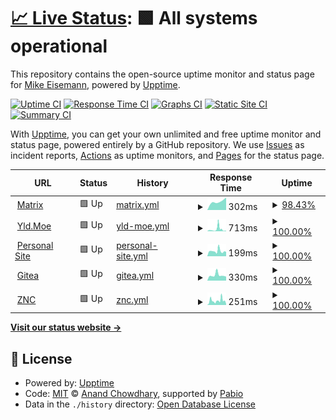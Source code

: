 # [📈 Live Status](https://demo.upptime.js.org): <!--live status--> **🟩 All systems operational**

This repository contains the open-source uptime monitor and status page for [Mike Eisemann](https://michaeleisemann.com/), powered by [Upptime](https://github.com/upptime/upptime).

[![Uptime CI](https://github.com/androidkitkat/upptime/workflows/Uptime%20CI/badge.svg)](https://github.com/androidkitkat/upptime/actions?query=workflow%3A%22Uptime+CI%22)
[![Response Time CI](https://github.com/androidkitkat/upptime/workflows/Response%20Time%20CI/badge.svg)](https://github.com/androidkitkat/upptime/actions?query=workflow%3A%22Response+Time+CI%22)
[![Graphs CI](https://github.com/androidkitkat/upptime/workflows/Graphs%20CI/badge.svg)](https://github.com/androidkitkat/upptime/actions?query=workflow%3A%22Graphs+CI%22)
[![Static Site CI](https://github.com/androidkitkat/upptime/workflows/Static%20Site%20CI/badge.svg)](https://github.com/androidkitkat/upptime/actions?query=workflow%3A%22Static+Site+CI%22)
[![Summary CI](https://github.com/androidkitkat/upptime/workflows/Summary%20CI/badge.svg)](https://github.com/androidkitkat/upptime/actions?query=workflow%3A%22Summary+CI%22)

With [Upptime](https://upptime.js.org), you can get your own unlimited and free uptime monitor and status page, powered entirely by a GitHub repository. We use [Issues](https://github.com/androidkitkat/upptime/issues) as incident reports, [Actions](https://github.com/androidkitkat/upptime/actions) as uptime monitors, and [Pages](https://demo.upptime.js.org) for the status page.

<!--start: status pages-->
<!-- This summary is generated by Upptime (https://github.com/upptime/upptime) -->
<!-- Do not edit this manually, your changes will be overwritten -->
<!-- prettier-ignore -->
| URL | Status | History | Response Time | Uptime |
| --- | ------ | ------- | ------------- | ------ |
| <img alt="" src="https://icons.duckduckgo.com/ip3/matrix.eisemann.us.ico" height="13"> [Matrix](https://matrix.eisemann.us) | 🟩 Up | [matrix.yml](https://github.com/AndroidKitKat/upptime/commits/HEAD/history/matrix.yml) | <details><summary><img alt="Response time graph" src="./graphs/matrix/response-time-week.png" height="20"> 302ms</summary><br><a href="https://status.michaeleisemann.com/history/matrix"><img alt="Response time 302" src="https://img.shields.io/endpoint?url=https%3A%2F%2Fraw.githubusercontent.com%2FAndroidKitKat%2Fupptime%2FHEAD%2Fapi%2Fmatrix%2Fresponse-time.json"></a><br><a href="https://status.michaeleisemann.com/history/matrix"><img alt="24-hour response time 235" src="https://img.shields.io/endpoint?url=https%3A%2F%2Fraw.githubusercontent.com%2FAndroidKitKat%2Fupptime%2FHEAD%2Fapi%2Fmatrix%2Fresponse-time-day.json"></a><br><a href="https://status.michaeleisemann.com/history/matrix"><img alt="7-day response time 302" src="https://img.shields.io/endpoint?url=https%3A%2F%2Fraw.githubusercontent.com%2FAndroidKitKat%2Fupptime%2FHEAD%2Fapi%2Fmatrix%2Fresponse-time-week.json"></a><br><a href="https://status.michaeleisemann.com/history/matrix"><img alt="30-day response time 302" src="https://img.shields.io/endpoint?url=https%3A%2F%2Fraw.githubusercontent.com%2FAndroidKitKat%2Fupptime%2FHEAD%2Fapi%2Fmatrix%2Fresponse-time-month.json"></a><br><a href="https://status.michaeleisemann.com/history/matrix"><img alt="1-year response time 302" src="https://img.shields.io/endpoint?url=https%3A%2F%2Fraw.githubusercontent.com%2FAndroidKitKat%2Fupptime%2FHEAD%2Fapi%2Fmatrix%2Fresponse-time-year.json"></a></details> | <details><summary><a href="https://status.michaeleisemann.com/history/matrix">98.43%</a></summary><a href="https://status.michaeleisemann.com/history/matrix"><img alt="All-time uptime 98.43%" src="https://img.shields.io/endpoint?url=https%3A%2F%2Fraw.githubusercontent.com%2FAndroidKitKat%2Fupptime%2FHEAD%2Fapi%2Fmatrix%2Fuptime.json"></a><br><a href="https://status.michaeleisemann.com/history/matrix"><img alt="24-hour uptime 100.00%" src="https://img.shields.io/endpoint?url=https%3A%2F%2Fraw.githubusercontent.com%2FAndroidKitKat%2Fupptime%2FHEAD%2Fapi%2Fmatrix%2Fuptime-day.json"></a><br><a href="https://status.michaeleisemann.com/history/matrix"><img alt="7-day uptime 98.43%" src="https://img.shields.io/endpoint?url=https%3A%2F%2Fraw.githubusercontent.com%2FAndroidKitKat%2Fupptime%2FHEAD%2Fapi%2Fmatrix%2Fuptime-week.json"></a><br><a href="https://status.michaeleisemann.com/history/matrix"><img alt="30-day uptime 98.43%" src="https://img.shields.io/endpoint?url=https%3A%2F%2Fraw.githubusercontent.com%2FAndroidKitKat%2Fupptime%2FHEAD%2Fapi%2Fmatrix%2Fuptime-month.json"></a><br><a href="https://status.michaeleisemann.com/history/matrix"><img alt="1-year uptime 98.43%" src="https://img.shields.io/endpoint?url=https%3A%2F%2Fraw.githubusercontent.com%2FAndroidKitKat%2Fupptime%2FHEAD%2Fapi%2Fmatrix%2Fuptime-year.json"></a></details>
| <img alt="" src="https://icons.duckduckgo.com/ip3/yld.moe.ico" height="13"> [Yld.Moe](https://yld.moe) | 🟩 Up | [yld-moe.yml](https://github.com/AndroidKitKat/upptime/commits/HEAD/history/yld-moe.yml) | <details><summary><img alt="Response time graph" src="./graphs/yld-moe/response-time-week.png" height="20"> 713ms</summary><br><a href="https://status.michaeleisemann.com/history/yld-moe"><img alt="Response time 713" src="https://img.shields.io/endpoint?url=https%3A%2F%2Fraw.githubusercontent.com%2FAndroidKitKat%2Fupptime%2FHEAD%2Fapi%2Fyld-moe%2Fresponse-time.json"></a><br><a href="https://status.michaeleisemann.com/history/yld-moe"><img alt="24-hour response time 400" src="https://img.shields.io/endpoint?url=https%3A%2F%2Fraw.githubusercontent.com%2FAndroidKitKat%2Fupptime%2FHEAD%2Fapi%2Fyld-moe%2Fresponse-time-day.json"></a><br><a href="https://status.michaeleisemann.com/history/yld-moe"><img alt="7-day response time 713" src="https://img.shields.io/endpoint?url=https%3A%2F%2Fraw.githubusercontent.com%2FAndroidKitKat%2Fupptime%2FHEAD%2Fapi%2Fyld-moe%2Fresponse-time-week.json"></a><br><a href="https://status.michaeleisemann.com/history/yld-moe"><img alt="30-day response time 713" src="https://img.shields.io/endpoint?url=https%3A%2F%2Fraw.githubusercontent.com%2FAndroidKitKat%2Fupptime%2FHEAD%2Fapi%2Fyld-moe%2Fresponse-time-month.json"></a><br><a href="https://status.michaeleisemann.com/history/yld-moe"><img alt="1-year response time 713" src="https://img.shields.io/endpoint?url=https%3A%2F%2Fraw.githubusercontent.com%2FAndroidKitKat%2Fupptime%2FHEAD%2Fapi%2Fyld-moe%2Fresponse-time-year.json"></a></details> | <details><summary><a href="https://status.michaeleisemann.com/history/yld-moe">100.00%</a></summary><a href="https://status.michaeleisemann.com/history/yld-moe"><img alt="All-time uptime 100.00%" src="https://img.shields.io/endpoint?url=https%3A%2F%2Fraw.githubusercontent.com%2FAndroidKitKat%2Fupptime%2FHEAD%2Fapi%2Fyld-moe%2Fuptime.json"></a><br><a href="https://status.michaeleisemann.com/history/yld-moe"><img alt="24-hour uptime 100.00%" src="https://img.shields.io/endpoint?url=https%3A%2F%2Fraw.githubusercontent.com%2FAndroidKitKat%2Fupptime%2FHEAD%2Fapi%2Fyld-moe%2Fuptime-day.json"></a><br><a href="https://status.michaeleisemann.com/history/yld-moe"><img alt="7-day uptime 100.00%" src="https://img.shields.io/endpoint?url=https%3A%2F%2Fraw.githubusercontent.com%2FAndroidKitKat%2Fupptime%2FHEAD%2Fapi%2Fyld-moe%2Fuptime-week.json"></a><br><a href="https://status.michaeleisemann.com/history/yld-moe"><img alt="30-day uptime 100.00%" src="https://img.shields.io/endpoint?url=https%3A%2F%2Fraw.githubusercontent.com%2FAndroidKitKat%2Fupptime%2FHEAD%2Fapi%2Fyld-moe%2Fuptime-month.json"></a><br><a href="https://status.michaeleisemann.com/history/yld-moe"><img alt="1-year uptime 100.00%" src="https://img.shields.io/endpoint?url=https%3A%2F%2Fraw.githubusercontent.com%2FAndroidKitKat%2Fupptime%2FHEAD%2Fapi%2Fyld-moe%2Fuptime-year.json"></a></details>
| <img alt="" src="https://icons.duckduckgo.com/ip3/michaeleisemann.com.ico" height="13"> [Personal Site](https://michaeleisemann.com) | 🟩 Up | [personal-site.yml](https://github.com/AndroidKitKat/upptime/commits/HEAD/history/personal-site.yml) | <details><summary><img alt="Response time graph" src="./graphs/personal-site/response-time-week.png" height="20"> 199ms</summary><br><a href="https://status.michaeleisemann.com/history/personal-site"><img alt="Response time 199" src="https://img.shields.io/endpoint?url=https%3A%2F%2Fraw.githubusercontent.com%2FAndroidKitKat%2Fupptime%2FHEAD%2Fapi%2Fpersonal-site%2Fresponse-time.json"></a><br><a href="https://status.michaeleisemann.com/history/personal-site"><img alt="24-hour response time 192" src="https://img.shields.io/endpoint?url=https%3A%2F%2Fraw.githubusercontent.com%2FAndroidKitKat%2Fupptime%2FHEAD%2Fapi%2Fpersonal-site%2Fresponse-time-day.json"></a><br><a href="https://status.michaeleisemann.com/history/personal-site"><img alt="7-day response time 199" src="https://img.shields.io/endpoint?url=https%3A%2F%2Fraw.githubusercontent.com%2FAndroidKitKat%2Fupptime%2FHEAD%2Fapi%2Fpersonal-site%2Fresponse-time-week.json"></a><br><a href="https://status.michaeleisemann.com/history/personal-site"><img alt="30-day response time 199" src="https://img.shields.io/endpoint?url=https%3A%2F%2Fraw.githubusercontent.com%2FAndroidKitKat%2Fupptime%2FHEAD%2Fapi%2Fpersonal-site%2Fresponse-time-month.json"></a><br><a href="https://status.michaeleisemann.com/history/personal-site"><img alt="1-year response time 199" src="https://img.shields.io/endpoint?url=https%3A%2F%2Fraw.githubusercontent.com%2FAndroidKitKat%2Fupptime%2FHEAD%2Fapi%2Fpersonal-site%2Fresponse-time-year.json"></a></details> | <details><summary><a href="https://status.michaeleisemann.com/history/personal-site">100.00%</a></summary><a href="https://status.michaeleisemann.com/history/personal-site"><img alt="All-time uptime 100.00%" src="https://img.shields.io/endpoint?url=https%3A%2F%2Fraw.githubusercontent.com%2FAndroidKitKat%2Fupptime%2FHEAD%2Fapi%2Fpersonal-site%2Fuptime.json"></a><br><a href="https://status.michaeleisemann.com/history/personal-site"><img alt="24-hour uptime 100.00%" src="https://img.shields.io/endpoint?url=https%3A%2F%2Fraw.githubusercontent.com%2FAndroidKitKat%2Fupptime%2FHEAD%2Fapi%2Fpersonal-site%2Fuptime-day.json"></a><br><a href="https://status.michaeleisemann.com/history/personal-site"><img alt="7-day uptime 100.00%" src="https://img.shields.io/endpoint?url=https%3A%2F%2Fraw.githubusercontent.com%2FAndroidKitKat%2Fupptime%2FHEAD%2Fapi%2Fpersonal-site%2Fuptime-week.json"></a><br><a href="https://status.michaeleisemann.com/history/personal-site"><img alt="30-day uptime 100.00%" src="https://img.shields.io/endpoint?url=https%3A%2F%2Fraw.githubusercontent.com%2FAndroidKitKat%2Fupptime%2FHEAD%2Fapi%2Fpersonal-site%2Fuptime-month.json"></a><br><a href="https://status.michaeleisemann.com/history/personal-site"><img alt="1-year uptime 100.00%" src="https://img.shields.io/endpoint?url=https%3A%2F%2Fraw.githubusercontent.com%2FAndroidKitKat%2Fupptime%2FHEAD%2Fapi%2Fpersonal-site%2Fuptime-year.json"></a></details>
| <img alt="" src="https://icons.duckduckgo.com/ip3/code.michaeleisemann.com.ico" height="13"> [Gitea](https://code.michaeleisemann.com) | 🟩 Up | [gitea.yml](https://github.com/AndroidKitKat/upptime/commits/HEAD/history/gitea.yml) | <details><summary><img alt="Response time graph" src="./graphs/gitea/response-time-week.png" height="20"> 330ms</summary><br><a href="https://status.michaeleisemann.com/history/gitea"><img alt="Response time 330" src="https://img.shields.io/endpoint?url=https%3A%2F%2Fraw.githubusercontent.com%2FAndroidKitKat%2Fupptime%2FHEAD%2Fapi%2Fgitea%2Fresponse-time.json"></a><br><a href="https://status.michaeleisemann.com/history/gitea"><img alt="24-hour response time 245" src="https://img.shields.io/endpoint?url=https%3A%2F%2Fraw.githubusercontent.com%2FAndroidKitKat%2Fupptime%2FHEAD%2Fapi%2Fgitea%2Fresponse-time-day.json"></a><br><a href="https://status.michaeleisemann.com/history/gitea"><img alt="7-day response time 330" src="https://img.shields.io/endpoint?url=https%3A%2F%2Fraw.githubusercontent.com%2FAndroidKitKat%2Fupptime%2FHEAD%2Fapi%2Fgitea%2Fresponse-time-week.json"></a><br><a href="https://status.michaeleisemann.com/history/gitea"><img alt="30-day response time 330" src="https://img.shields.io/endpoint?url=https%3A%2F%2Fraw.githubusercontent.com%2FAndroidKitKat%2Fupptime%2FHEAD%2Fapi%2Fgitea%2Fresponse-time-month.json"></a><br><a href="https://status.michaeleisemann.com/history/gitea"><img alt="1-year response time 330" src="https://img.shields.io/endpoint?url=https%3A%2F%2Fraw.githubusercontent.com%2FAndroidKitKat%2Fupptime%2FHEAD%2Fapi%2Fgitea%2Fresponse-time-year.json"></a></details> | <details><summary><a href="https://status.michaeleisemann.com/history/gitea">100.00%</a></summary><a href="https://status.michaeleisemann.com/history/gitea"><img alt="All-time uptime 100.00%" src="https://img.shields.io/endpoint?url=https%3A%2F%2Fraw.githubusercontent.com%2FAndroidKitKat%2Fupptime%2FHEAD%2Fapi%2Fgitea%2Fuptime.json"></a><br><a href="https://status.michaeleisemann.com/history/gitea"><img alt="24-hour uptime 100.00%" src="https://img.shields.io/endpoint?url=https%3A%2F%2Fraw.githubusercontent.com%2FAndroidKitKat%2Fupptime%2FHEAD%2Fapi%2Fgitea%2Fuptime-day.json"></a><br><a href="https://status.michaeleisemann.com/history/gitea"><img alt="7-day uptime 100.00%" src="https://img.shields.io/endpoint?url=https%3A%2F%2Fraw.githubusercontent.com%2FAndroidKitKat%2Fupptime%2FHEAD%2Fapi%2Fgitea%2Fuptime-week.json"></a><br><a href="https://status.michaeleisemann.com/history/gitea"><img alt="30-day uptime 100.00%" src="https://img.shields.io/endpoint?url=https%3A%2F%2Fraw.githubusercontent.com%2FAndroidKitKat%2Fupptime%2FHEAD%2Fapi%2Fgitea%2Fuptime-month.json"></a><br><a href="https://status.michaeleisemann.com/history/gitea"><img alt="1-year uptime 100.00%" src="https://img.shields.io/endpoint?url=https%3A%2F%2Fraw.githubusercontent.com%2FAndroidKitKat%2Fupptime%2FHEAD%2Fapi%2Fgitea%2Fuptime-year.json"></a></details>
| <img alt="" src="https://icons.duckduckgo.com/ip3/znc.waifupaste.moe.ico" height="13"> [ZNC](https://znc.waifupaste.moe:42069) | 🟩 Up | [znc.yml](https://github.com/AndroidKitKat/upptime/commits/HEAD/history/znc.yml) | <details><summary><img alt="Response time graph" src="./graphs/znc/response-time-week.png" height="20"> 251ms</summary><br><a href="https://status.michaeleisemann.com/history/znc"><img alt="Response time 251" src="https://img.shields.io/endpoint?url=https%3A%2F%2Fraw.githubusercontent.com%2FAndroidKitKat%2Fupptime%2FHEAD%2Fapi%2Fznc%2Fresponse-time.json"></a><br><a href="https://status.michaeleisemann.com/history/znc"><img alt="24-hour response time 129" src="https://img.shields.io/endpoint?url=https%3A%2F%2Fraw.githubusercontent.com%2FAndroidKitKat%2Fupptime%2FHEAD%2Fapi%2Fznc%2Fresponse-time-day.json"></a><br><a href="https://status.michaeleisemann.com/history/znc"><img alt="7-day response time 251" src="https://img.shields.io/endpoint?url=https%3A%2F%2Fraw.githubusercontent.com%2FAndroidKitKat%2Fupptime%2FHEAD%2Fapi%2Fznc%2Fresponse-time-week.json"></a><br><a href="https://status.michaeleisemann.com/history/znc"><img alt="30-day response time 251" src="https://img.shields.io/endpoint?url=https%3A%2F%2Fraw.githubusercontent.com%2FAndroidKitKat%2Fupptime%2FHEAD%2Fapi%2Fznc%2Fresponse-time-month.json"></a><br><a href="https://status.michaeleisemann.com/history/znc"><img alt="1-year response time 251" src="https://img.shields.io/endpoint?url=https%3A%2F%2Fraw.githubusercontent.com%2FAndroidKitKat%2Fupptime%2FHEAD%2Fapi%2Fznc%2Fresponse-time-year.json"></a></details> | <details><summary><a href="https://status.michaeleisemann.com/history/znc">100.00%</a></summary><a href="https://status.michaeleisemann.com/history/znc"><img alt="All-time uptime 100.00%" src="https://img.shields.io/endpoint?url=https%3A%2F%2Fraw.githubusercontent.com%2FAndroidKitKat%2Fupptime%2FHEAD%2Fapi%2Fznc%2Fuptime.json"></a><br><a href="https://status.michaeleisemann.com/history/znc"><img alt="24-hour uptime 100.00%" src="https://img.shields.io/endpoint?url=https%3A%2F%2Fraw.githubusercontent.com%2FAndroidKitKat%2Fupptime%2FHEAD%2Fapi%2Fznc%2Fuptime-day.json"></a><br><a href="https://status.michaeleisemann.com/history/znc"><img alt="7-day uptime 100.00%" src="https://img.shields.io/endpoint?url=https%3A%2F%2Fraw.githubusercontent.com%2FAndroidKitKat%2Fupptime%2FHEAD%2Fapi%2Fznc%2Fuptime-week.json"></a><br><a href="https://status.michaeleisemann.com/history/znc"><img alt="30-day uptime 100.00%" src="https://img.shields.io/endpoint?url=https%3A%2F%2Fraw.githubusercontent.com%2FAndroidKitKat%2Fupptime%2FHEAD%2Fapi%2Fznc%2Fuptime-month.json"></a><br><a href="https://status.michaeleisemann.com/history/znc"><img alt="1-year uptime 100.00%" src="https://img.shields.io/endpoint?url=https%3A%2F%2Fraw.githubusercontent.com%2FAndroidKitKat%2Fupptime%2FHEAD%2Fapi%2Fznc%2Fuptime-year.json"></a></details>

<!--end: status pages-->

[**Visit our status website →**](https://demo.upptime.js.org)

## 📄 License

- Powered by: [Upptime](https://github.com/upptime/upptime)
- Code: [MIT](./LICENSE) © [Anand Chowdhary](https://anandchowdhary.com), supported by [Pabio](https://pabio.com)
- Data in the `./history` directory: [Open Database License](https://opendatacommons.org/licenses/odbl/1-0/)

